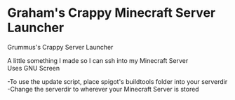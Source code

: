 # Graham's Crappy Minecraft Server Launcher
Grummus's Crappy Server Launcher

A little something I made so I can ssh into my Minecraft Server  
Uses GNU Screen  

-To use the update script, place spigot's buildtools folder into your serverdir  
-Change the serverdir to wherever your Minecraft Server is stored  
